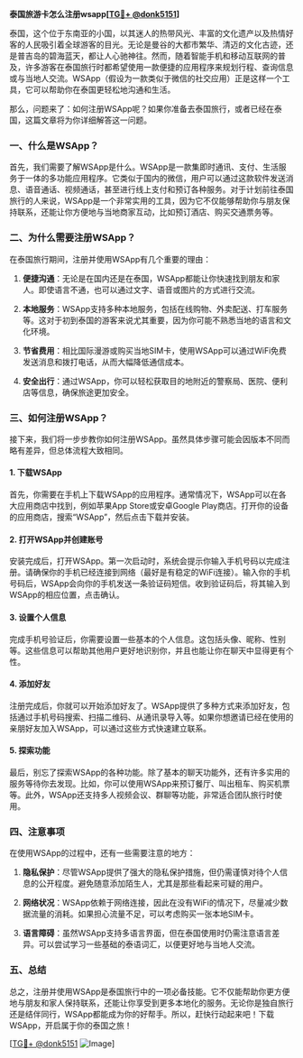 **泰国旅游卡怎么注册wsapp[[TG💪+ @donk5151](https://t.me/s/donk5151)]**

泰国，这个位于东南亚的小国，以其迷人的热带风光、丰富的文化遗产以及热情好客的人民吸引着全球游客的目光。无论是曼谷的大都市繁华、清迈的文化古迹，还是普吉岛的碧海蓝天，都让人心驰神往。然而，随着智能手机和移动互联网的普及，许多游客在泰国旅行时都希望使用一款便捷的应用程序来规划行程、查询信息或与当地人交流。WSApp（假设为一款类似于微信的社交应用）正是这样一个工具，它可以帮助你在泰国更轻松地沟通和生活。

那么，问题来了：如何注册WSApp呢？如果你准备去泰国旅行，或者已经在泰国，这篇文章将为你详细解答这一问题。

### 一、什么是WSApp？

首先，我们需要了解WSApp是什么。WSApp是一款集即时通讯、支付、生活服务于一体的多功能应用程序。它类似于国内的微信，用户可以通过这款软件发送消息、语音通话、视频通话，甚至进行线上支付和预订各种服务。对于计划前往泰国旅行的人来说，WSApp是一个非常实用的工具，因为它不仅能够帮助你与朋友保持联系，还能让你方便地与当地商家互动，比如预订酒店、购买交通票务等。

### 二、为什么需要注册WSApp？

在泰国旅行期间，注册并使用WSApp有几个重要的理由：

1. **便捷沟通**：无论是在国内还是在泰国，WSApp都能让你快速找到朋友和家人。即使语言不通，也可以通过文字、语音或图片的方式进行交流。
   
2. **本地服务**：WSApp支持多种本地服务，包括在线购物、外卖配送、打车服务等。这对于初到泰国的游客来说尤其重要，因为你可能不熟悉当地的语言和文化环境。

3. **节省费用**：相比国际漫游或购买当地SIM卡，使用WSApp可以通过WiFi免费发送消息和拨打电话，从而大幅降低通信成本。

4. **安全出行**：通过WSApp，你可以轻松获取目的地附近的警察局、医院、便利店等信息，确保旅途更加安全。

### 三、如何注册WSApp？

接下来，我们将一步步教你如何注册WSApp。虽然具体步骤可能会因版本不同而略有差异，但总体流程大致相同。

#### 1. 下载WSApp

首先，你需要在手机上下载WSApp的应用程序。通常情况下，WSApp可以在各大应用商店中找到，例如苹果App Store或安卓Google Play商店。打开你的设备的应用商店，搜索“WSApp”，然后点击下载并安装。

#### 2. 打开WSApp并创建账号

安装完成后，打开WSApp。第一次启动时，系统会提示你输入手机号码以完成注册。请确保你的手机已经连接到网络（最好是有稳定的WiFi连接）。输入你的手机号码后，WSApp会向你的手机发送一条验证码短信。收到验证码后，将其输入到WSApp的相应位置，点击确认。

#### 3. 设置个人信息

完成手机号验证后，你需要设置一些基本的个人信息。这包括头像、昵称、性别等。这些信息可以帮助其他用户更好地识别你，并且也能让你在聊天中显得更有个性。

#### 4. 添加好友

注册完成后，你就可以开始添加好友了。WSApp提供了多种方式来添加好友，包括通过手机号码搜索、扫描二维码、从通讯录导入等。如果你想邀请已经在使用的亲朋好友加入WSApp，可以通过这些方式快速建立联系。

#### 5. 探索功能

最后，别忘了探索WSApp的各种功能。除了基本的聊天功能外，还有许多实用的服务等待你去发现。比如，你可以使用WSApp来预订餐厅、叫出租车、购买机票等。此外，WSApp还支持多人视频会议、群聊等功能，非常适合团队旅行时使用。

### 四、注意事项

在使用WSApp的过程中，还有一些需要注意的地方：

1. **隐私保护**：尽管WSApp提供了强大的隐私保护措施，但仍需谨慎对待个人信息的公开程度。避免随意添加陌生人，尤其是那些看起来可疑的用户。

2. **网络状况**：WSApp依赖于网络连接，因此在没有WiFi的情况下，尽量减少数据流量的消耗。如果担心流量不足，可以考虑购买一张本地SIM卡。

3. **语言障碍**：虽然WSApp支持多语言界面，但在泰国使用时仍需注意语言差异。可以尝试学习一些基础的泰语词汇，以便更好地与当地人交流。

### 五、总结

总之，注册并使用WSApp是泰国旅行中的一项必备技能。它不仅能帮助你更方便地与朋友和家人保持联系，还能让你享受到更多本地化的服务。无论你是独自旅行还是结伴同行，WSApp都能成为你的好帮手。所以，赶快行动起来吧！下载WSApp，开启属于你的泰国之旅！

[[TG💪+ @donk5151](https://t.me/s/donk5151) ![Image](https://i.postimg.cc/rwNCRYN7/Snipaste-2025-04-30-17-27-05.png)]